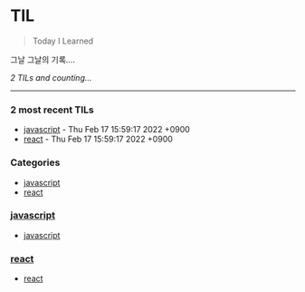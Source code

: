# TIL
> Today I Learned

그날 그날의 기록....


_2 TILs and counting..._

---

### 2 most recent TILs

- [javascript](javascript/javascript.md) - Thu Feb 17 15:59:17 2022 +0900
- [react](react/react.md) - Thu Feb 17 15:59:17 2022 +0900

### Categories

- [javascript](#javascript)
- [react](#react)

### [javascript](#javascript)
- [javascript](javascript/javascript.md)

### [react](#react)
- [react](react/react.md)

[1]: https://simonwillison.net/2020/Apr/20/self-rewriting-readme/
[2]: https://github.com/jbranchaud/til

